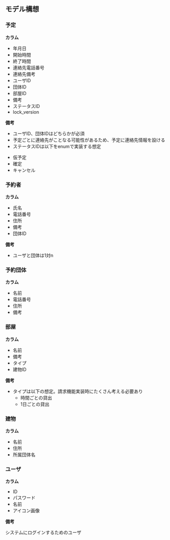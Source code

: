 
## モデル構想

### 予定

**カラム**

* 年月日
* 開始時間
* 終了時間
* 連絡先電話番号
* 連絡先備考
* ユーザID
* 団体ID
* 部屋ID
* 備考
* ステータスID
* lock_version

**備考**

* ユーザID、団体IDはどちらかが必須
* 予定ごとに連絡先がことなる可能性があるため、予定に連絡先情報を設ける
* ステータスIDは以下をenumで実装する想定
 - 仮予定
 - 確定
 - キャンセル

### 予約者

**カラム**

* 氏名
* 電話番号
* 住所
* 備考
* 団体ID

**備考**

* ユーザと団体は1対n

### 予約団体

**カラム**

* 名前
* 電話番号
* 住所
* 備考

### 部屋

**カラム**

* 名前
* 備考
* タイプ
* 建物ID

**備考**

* タイプは以下の想定。請求機能実装時にたくさん考える必要あり
  - 時間ごとの貸出
  - 1日ごとの貸出

### 建物

**カラム**

* 名前
* 住所
* 所属団体名

### ユーザ

**カラム**

* ID
* パスワード
* 名前
* アイコン画像

**備考**

システムにログインするためのユーザ



